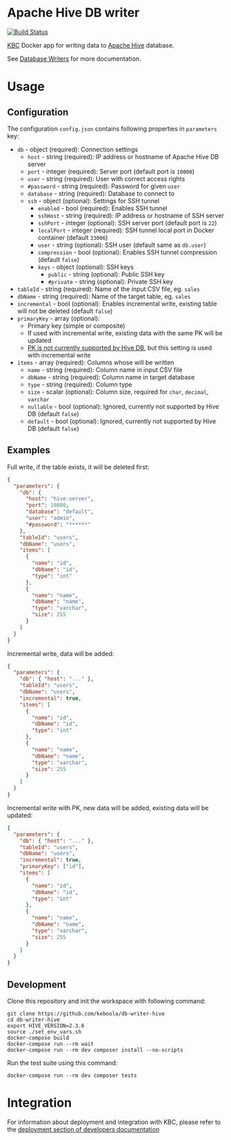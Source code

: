 # Apache Hive DB writer

[![Build Status](https://travis-ci.com/keboola/db-writer-hive.svg?branch=master)](https://travis-ci.com/keboola/db-writer-hive)

[KBC](https://www.keboola.com/product/) Docker app for writing data to [Apache Hive](https://hive.apache.org/) database.

See [Database Writers](https://help.keboola.com/components/writers/database/) for more documentation.

# Usage

## Configuration

The configuration `config.json` contains following properties in `parameters` key: 

- `db` - object (required): Connection settings
    - `host` - string (required): IP address or hostname of Apache Hive DB server
    - `port` - integer (required): Server port (default port is `10000`)
    - `user` - string (required): User with correct access rights
    - `#password` - string (required): Password for given `user`
    - `database` - string (required): Database to connect to
    - `ssh` - object (optional): Settings for SSH tunnel
        - `enabled` - bool (required):  Enables SSH tunnel
        - `sshHost` - string (required): IP address or hostname of SSH server
        - `sshPort` - integer (optional): SSH server port (default port is `22`)
        - `localPort` - integer (required): SSH tunnel local port in Docker container (default `33006`)
        - `user` - string (optional): SSH user (default same as `db.user`)
        - `compression`  - bool (optional): Enables SSH tunnel compression (default `false`)
        - `keys` - object (optional): SSH keys
            - `public` - string (optional): Public SSH key
            - `#private` - string (optional): Private SSH key
- `tableId` - string (required): Name of the input CSV file, eg. `sales`
- `dbName` - string (required): Name of the target table, eg. `sales`
- `incremental` - bool (optional): Enables incremental write, existing table will not be deleted (default `false`)
- `primaryKey` - array (optional): 
    - Primary key (simple or composite)
    - If used with incremental write, existing data with the same PK will be updated
    - [PK is not currently supported by Hive DB](https://www.quora.com/Is-there-a-primary-key-and-foreign-key-concept-in-Apache-Hive-and-Spark-SQL), but this setting is used with incremental write 
- `items` - array (required): Columns whose will be written
    - `name` - string (required): Column name in input CSV file
    - `dbName` - string (required): Column name in target database
    - `type` - string (required): Column type
    - `size` - scalar (optional): Column size, required for `char`, `decimal`, `varchar` 
    - `nullable` - bool (optional): Ignored, currently not supported by Hive DB (default `false`)
    - `default` - bool (optional): Ignored, currently not supported by Hive DB (default `false`)

## Examples

Full write, if the table exists, it will be deleted first:
```json
{
  "parameters": {
    "db": {
      "host": "hive-server",
      "port": 10000,
      "database": "default",
      "user": "admin",
      "#password": "******"
    },
    "tableId": "users",
    "dbName": "users",
    "items": [
      {
        "name": "id",
        "dbName": "id",
        "type": "int"
      },
      {
        "name": "name",
        "dbName": "name",
        "type": "varchar",
        "size": 255
      }
    ]
  }
}
```

Incremental write, data will be added:
```json
{
  "parameters": {
    "db": { "host": "..." },
    "tableId": "users",
    "dbName": "users",
    "incremental": true,
    "items": [
      {
        "name": "id",
        "dbName": "id",
        "type": "int"
      },
      {
        "name": "name",
        "dbName": "name",
        "type": "varchar",
        "size": 255
      }
    ]
  }
}
```

Incremental write with PK, new data will be added, existing data will be updated:
```json
{
  "parameters": {
    "db": { "host": "..." },
    "tableId": "users",
    "dbName": "users",
    "incremental": true,
    "primaryKey": ["id"],
    "items": [
      {
        "name": "id",
        "dbName": "id",
        "type": "int"
      },
      {
        "name": "name",
        "dbName": "name",
        "type": "varchar",
        "size": 255
      }
    ]
  }
}
```

## Development
 
Clone this repository and init the workspace with following command:

```
git clone https://github.com/keboola/db-writer-hive
cd db-writer-hive
export HIVE_VERSION=2.3.6
source ./set_env_vars.sh
docker-compose build
docker-compose run --rm wait
docker-compose run --rm dev composer install --no-scripts
```

Run the test suite using this command:

```
docker-compose run --rm dev composer tests
```
 
# Integration

For information about deployment and integration with KBC, please refer to the [deployment section of developers documentation](https://developers.keboola.com/extend/component/deployment/) 

